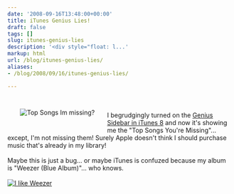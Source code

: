 ```yaml
---
date: '2008-09-16T13:48:00+00:00'
title: iTunes Genius Lies!
draft: false
tags: []
slug: itunes-genius-lies
description: '<div style="float: l...'
markup: html
url: /blog/itunes-genius-lies/
aliases:
- /blog/2008/09/16/itunes-genius-lies/

---
```


<div style="float: left; padding: 1em; margin: 1em;"><img src="http://bradmontgomery.net/images/topsongsyourmissing" alt="Top Songs Im missing?"/></div> <br /><br />I begrudgingly turned on the <a href="http://www.apple.com/itunes/whatsnew/">Genius Sidebar in iTunes 8</a> and now it's showing me the "Top Songs You're Missing"... except, I'm not missing them!  Surely Apple doesn't think I should purchase music that's already in my library!  <br /><br />Maybe this is just a bug... or maybe iTunes is confuzed because my album is "Weezer (Blue Album)"... who knows.<br /><br /><a href="http://bradmontgomery.net/images/wezzer_albums.png"><img src="http://bradmontgomery.net/images/wezzer_albums.png" alt="I like Weezer"/></a><div class="blogger-post-footer"><img width='1' height='1' src='https://blogger.googleusercontent.com/tracker/4123748873183487963-9033636319984044555?l=bradmontgomery.blogspot.com' alt='' /></div>